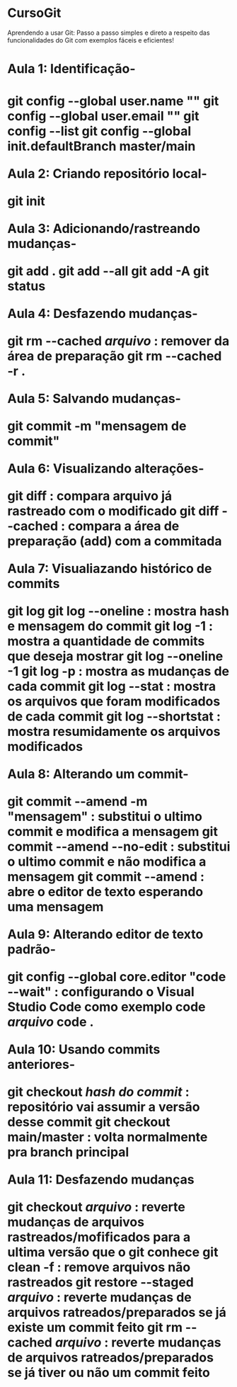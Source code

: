 # CursoGit
Aprendendo a usar Git: Passo a passo simples e direto a respeito das funcionalidades do Git com exemplos fáceis e eficientes!

<h1> Aula 1: Identificação- <h1/>

git config --global user.name ""
git config --global user.email ""
git config --list
git config --global init.defaultBranch master/main


Aula 2: Criando repositório local-

git init


Aula 3: Adicionando/rastreando mudanças-

git add .
git add --all
git add -A
git status


Aula 4: Desfazendo mudanças-

git rm --cached *arquivo* : remover da área de preparação
git rm --cached -r .


Aula 5: Salvando mudanças-

git commit -m "mensagem de commit"


Aula 6: Visualizando alterações-

git diff : compara arquivo já rastreado com o modificado
git diff --cached : compara a área de preparação (add) com a commitada


Aula 7: Visualiazando histórico de commits

git log 
git log --oneline : mostra hash e mensagem do commit
git log -1 : mostra a quantidade de commits que deseja mostrar
git log --oneline -1
git log -p : mostra as mudanças de cada commit
git log --stat : mostra os arquivos que foram modificados de cada commit
git log --shortstat : mostra resumidamente os arquivos modificados


Aula 8: Alterando um commit- 

git commit --amend -m "mensagem" : substitui o ultimo commit e modifica a mensagem
git commit --amend --no-edit : substitui o ultimo commit e não modifica a mensagem
git commit --amend : abre o editor de texto esperando uma mensagem


Aula 9: Alterando editor de texto padrão-

git config --global core.editor "code --wait" : configurando o Visual Studio Code como exemplo
code *arquivo* 
code .


Aula 10: Usando commits anteriores-

git checkout *hash do commit* : repositório vai assumir a versão desse commit 
git checkout main/master : volta normalmente pra branch principal


Aula 11: Desfazendo mudanças 

git checkout *arquivo* : reverte mudanças de arquivos rastreados/mofificados para a ultima versão que o git conhece 
git clean -f : remove arquivos não rastreados
git restore --staged *arquivo* : reverte mudanças de arquivos ratreados/preparados se já existe um commit feito
git rm --cached *arquivo* : reverte mudanças de arquivos ratreados/preparados se já tiver ou não um commit feito




